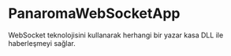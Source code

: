 # PanaromaWebSocketApp
WebSocket teknolojisini kullanarak herhangi bir yazar kasa DLL ile haberleşmeyi sağlar.
